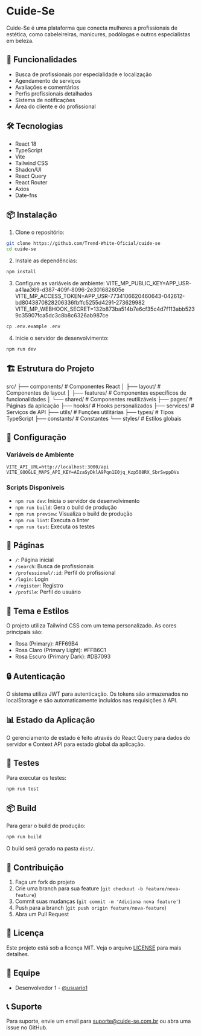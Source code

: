 # Cuide-Se

Cuide-Se é uma plataforma que conecta mulheres a profissionais de estética, como cabeleireiras, manicures, podólogas e outros especialistas em beleza.

## 🚀 Funcionalidades

- Busca de profissionais por especialidade e localização
- Agendamento de serviços
- Avaliações e comentários
- Perfis profissionais detalhados
- Sistema de notificações
- Área do cliente e do profissional

## 🛠️ Tecnologias

- React 18
- TypeScript
- Vite
- Tailwind CSS
- Shadcn/UI
- React Query
- React Router
- Axios
- Date-fns

## 📦 Instalação

1. Clone o repositório:
```bash
git clone https://github.com/Trend-White-Oficial/cuide-se
cd cuide-se
```

2. Instale as dependências:
```bash
npm install
```

3. Configure as variáveis de ambiente:
   VITE_MP_PUBLIC_KEY=APP_USR-a41aa369-d387-409f-8096-2e301682605e
   VITE_MP_ACCESS_TOKEN=APP_USR-7734106620460643-042612-bd8043870828206336fbffc5255d4291-273629982
   VITE_MP_WEBHOOK_SECRET=132b873ba514b7e6cf35c4d7f113abb5239c35907fca5dc3c8b8c6326ab987ce
```bash
cp .env.example .env
```

4. Inicie o servidor de desenvolvimento:
```bash
npm run dev
```

## 🏗️ Estrutura do Projeto
src/
├── components/ # Componentes React
│ ├── layout/ # Componentes de layout
│ ├── features/ # Componentes específicos de funcionalidades
│ └── shared/ # Componentes reutilizáveis
├── pages/ # Páginas da aplicação
├── hooks/ # Hooks personalizados
├── services/ # Serviços de API
├── utils/ # Funções utilitárias
├── types/ # Tipos TypeScript
├── constants/ # Constantes
└── styles/ # Estilos globais


## 🔧 Configuração

### Variáveis de Ambiente

```env
VITE_API_URL=http://localhost:3000/api
VITE_GOOGLE_MAPS_API_KEY=AIzaSyDklA9Pqn1E0jq_Kzp508RX_SbrSwppDVs
```

### Scripts Disponíveis

- `npm run dev`: Inicia o servidor de desenvolvimento
- `npm run build`: Gera o build de produção
- `npm run preview`: Visualiza o build de produção
- `npm run lint`: Executa o linter
- `npm run test`: Executa os testes

## 📱 Páginas

- `/`: Página inicial
- `/search`: Busca de profissionais
- `/professional/:id`: Perfil do profissional
- `/login`: Login
- `/register`: Registro
- `/profile`: Perfil do usuário

## 🎨 Tema e Estilos

O projeto utiliza Tailwind CSS com um tema personalizado. As cores principais são:

- Rosa (Primary): #FF69B4
- Rosa Claro (Primary Light): #FFB6C1
- Rosa Escuro (Primary Dark): #DB7093

## 🔒 Autenticação

O sistema utiliza JWT para autenticação. Os tokens são armazenados no localStorage e são automaticamente incluídos nas requisições à API.

## 📊 Estado da Aplicação

O gerenciamento de estado é feito através do React Query para dados do servidor e Context API para estado global da aplicação.

## 🧪 Testes

Para executar os testes:

```bash
npm run test
```

## 📦 Build

Para gerar o build de produção:

```bash
npm run build
```

O build será gerado na pasta `dist/`.

## 🤝 Contribuição

1. Faça um fork do projeto
2. Crie uma branch para sua feature (`git checkout -b feature/nova-feature`)
3. Commit suas mudanças (`git commit -m 'Adiciona nova feature'`)
4. Push para a branch (`git push origin feature/nova-feature`)
5. Abra um Pull Request

## 📄 Licença

Este projeto está sob a licença MIT. Veja o arquivo [LICENSE](LICENSE) para mais detalhes.

## 👥 Equipe

- Desenvolvedor 1 - [@usuario1](https://github.com/Trend-White-Oficial)

## 📞 Suporte

Para suporte, envie um email para suporte@cuide-se.com.br ou abra uma issue no GitHub.